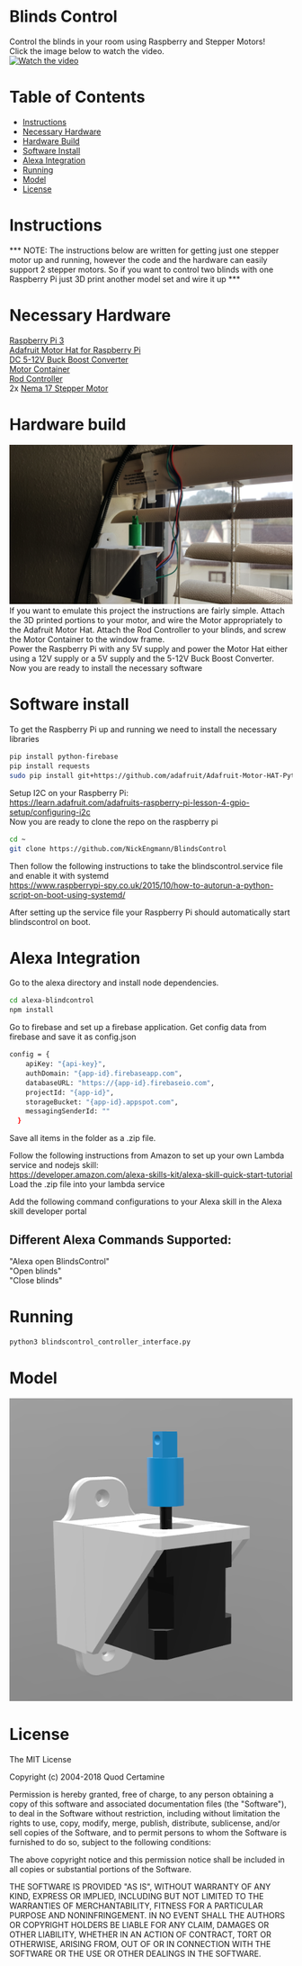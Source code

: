 # Blinds Control
Control the blinds in your room using Raspberry and Stepper Motors!</br>
Click the image below to watch the video. </br>
[![Watch the video](https://github.com/NickEngmann/BlindsControl/blob/master/img/youtube.png)](https://youtu.be/fzvNv4QeY4A)

Table of Contents
============
* [Instructions](#instructions)
* [Necessary Hardware](#necessary-hardware)
* [Hardware Build](#hardware-build)
* [Software Install](#software-install)
* [Alexa Integration](#alexa-integration)
* [Running](#running)
* [Model](#model)
* [License](#license)

Instructions
============
*** NOTE: The instructions below are written for getting just one stepper motor up and running, however the code and the hardware can easily support 2 stepper motors. So if you want to control two blinds with one Raspberry Pi just 3D print another model set and wire it up *** </br>



Necessary Hardware
============
<a href="https://www.adafruit.com/product/3055" target="__blank">Raspberry Pi 3 </a></br>
<a href="https://www.amazon.com/gp/product/B00TIY5JM8/ref=oh_aui_detailpage_o08_s00?ie=UTF8&psc=1" target="__blank">Adafruit Motor Hat for Raspberry Pi</a></br>
<a href="https://www.amazon.com/gp/product/B011EBSKK0/ref=oh_aui_detailpage_o01_s00?ie=UTF8&psc=1" target="__blank">DC 5-12V Buck Boost Converter</a></br>
<a href="https://github.com/NickEngmann/BlindsControl/tree/master/model" target="__blank">Motor Container </a></br>
<a href="https://github.com/NickEngmann/BlindsControl/tree/master/model" target="__blank">Rod Controller </a></br>
2x <a href="https://www.amazon.com/Stepper-Bipolar-4-lead-Connector-Printer/dp/B00PNEQKC0/ref=sr_1_4?ie=UTF8&qid=1514777861&sr=8-4&keywords=nema+17" target="__blank">Nema 17 Stepper Motor</a>

Hardware build
============
![Hardware](https://github.com/NickEngmann/BlindsControl/blob/master/img/1.jpg)
</br>
If you want to emulate this project the instructions are fairly simple. Attach the 3D printed portions to your motor, and wire the Motor appropriately to the Adafruit Motor Hat. Attach the Rod Controller to your blinds, and screw the Motor Container to the window frame.  </br>
Power the Raspberry Pi with any 5V supply and power the Motor Hat either using a 12V supply or a 5V supply and the 5-12V Buck Boost Converter. Now you are ready to install the necessary software

Software install
============

To get the Raspberry Pi up and running we need to install the necessary libraries

```bash
pip install python-firebase
pip install requests
sudo pip install git+https://github.com/adafruit/Adafruit-Motor-HAT-Python-Library
```

Setup I2C on your Raspberry Pi: </br>
https://learn.adafruit.com/adafruits-raspberry-pi-lesson-4-gpio-setup/configuring-i2c
</br>
Now you are ready to clone the repo on the raspberry pi </br>
```bash
cd ~
git clone https://github.com/NickEngmann/BlindsControl
```

Then follow the following instructions to take the blindscontrol.service file and enable it with systemd </br>
https://www.raspberrypi-spy.co.uk/2015/10/how-to-autorun-a-python-script-on-boot-using-systemd/
</br>

After setting up the service file your Raspberry Pi should automatically start blindscontrol on boot.

Alexa Integration
============
Go to the alexa directory and install node dependencies.
```bash
cd alexa-blindcontrol
npm install
```

Go to firebase and set up a firebase application. Get config data from firebase and save it as config.json </br>

```bash 
config = {
    apiKey: "{api-key}",
    authDomain: "{app-id}.firebaseapp.com",
    databaseURL: "https://{app-id}.firebaseio.com",
    projectId: "{app-id}",
    storageBucket: "{app-id}.appspot.com",
    messagingSenderId: ""
  }
```
Save all items in the folder as a .zip file.

Follow the following instructions from Amazon to set up your own Lambda service and nodejs skill:</br>
https://developer.amazon.com/alexa-skills-kit/alexa-skill-quick-start-tutorial </br>
Load the .zip file into your lambda service </br>

Add the following command configurations to your Alexa skill in the Alexa skill developer portal </br>
## Different Alexa Commands Supported:
"Alexa open BlindsControl" </br>
"Open blinds" </br>
"Close blinds" </br>

Running
============
```bash
python3 blindscontrol_controller_interface.py
```


Model
============
![3DModel](https://github.com/NickEngmann/BlindsControl/blob/master/model/3DModel.png)


License
============
The MIT License

Copyright (c) 2004-2018 Quod Certamine

Permission is hereby granted, free of charge, to any person obtaining
a copy of this software and associated documentation files (the
"Software"), to deal in the Software without restriction, including
without limitation the rights to use, copy, modify, merge, publish,
distribute, sublicense, and/or sell copies of the Software, and to
permit persons to whom the Software is furnished to do so, subject to
the following conditions:

The above copyright notice and this permission notice shall be
included in all copies or substantial portions of the Software.

THE SOFTWARE IS PROVIDED "AS IS", WITHOUT WARRANTY OF ANY KIND,
EXPRESS OR IMPLIED, INCLUDING BUT NOT LIMITED TO THE WARRANTIES OF
MERCHANTABILITY, FITNESS FOR A PARTICULAR PURPOSE AND
NONINFRINGEMENT. IN NO EVENT SHALL THE AUTHORS OR COPYRIGHT HOLDERS BE
LIABLE FOR ANY CLAIM, DAMAGES OR OTHER LIABILITY, WHETHER IN AN ACTION
OF CONTRACT, TORT OR OTHERWISE, ARISING FROM, OUT OF OR IN CONNECTION
WITH THE SOFTWARE OR THE USE OR OTHER DEALINGS IN THE SOFTWARE.
